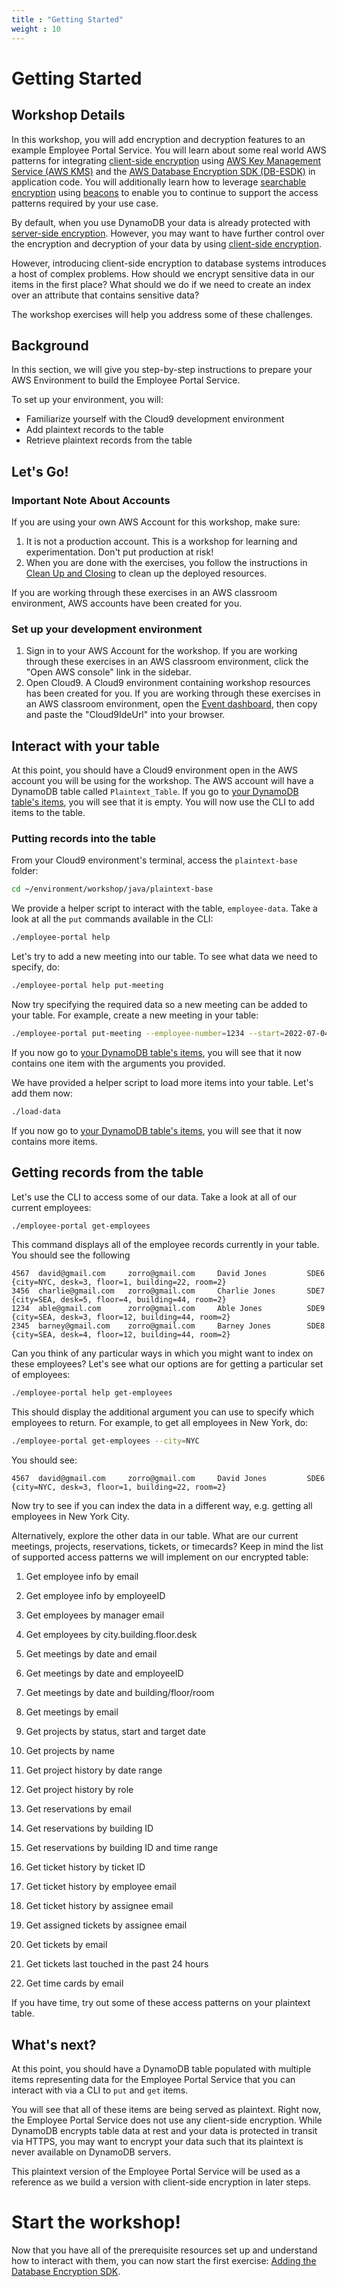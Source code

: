 ```yaml
---
title : "Getting Started"
weight : 10
---
```


# Getting Started

## Workshop Details

In this workshop, you will add encryption and decryption features
to an example Employee Portal Service.
You will learn about some
real world AWS patterns for integrating [client-side encryption](https://docs.aws.amazon.com/database-encryption-sdk/latest/devguide/client-server-side.html)
using [AWS Key Management Service (AWS KMS)](https://docs.aws.amazon.com/kms/)
and the [AWS Database Encryption SDK (DB-ESDK)](https://docs.aws.amazon.com/database-encryption-sdk/latest/devguide/) in application code.
You will additionally learn how to leverage [searchable encryption](https://docs.aws.amazon.com/database-encryption-sdk/latest/devguide/searchable-encryption.html) using [beacons](https://docs.aws.amazon.com/database-encryption-sdk/latest/devguide/beacons.html)
to enable you to continue to support the access patterns required by your use case.

By default, when you use DynamoDB your data is already protected with [server-side encryption](https://docs.aws.amazon.com/database-encryption-sdk/latest/devguide/client-server-side.html).
However, you may want to have further control over the encryption and decryption of your data
by using [client-side encryption](https://docs.aws.amazon.com/database-encryption-sdk/latest/devguide/client-server-side.html).

However, introducing client-side encryption to database systems introduces a host of complex problems.
How should we encrypt sensitive data in our items in the first place?
What should we do if we need to create an index over an attribute that contains sensitive data?

The workshop exercises will help you address some of these challenges.

## Background

In this section, we will give you step-by-step instructions to prepare your AWS Environment
to build the Employee Portal Service.

To set up your environment, you will:

* Familiarize yourself with the Cloud9 development environment
* Add plaintext records to the table
* Retrieve plaintext records from the table

## Let's Go!

### Important Note About Accounts

If you are using your own AWS Account for this workshop, make sure:

1. It is not a production account. This is a workshop for learning and experimentation. Don't put production at risk!
1. When you are done with the exercises, you follow the instructions in [Clean Up and Closing](../clean-up-and-closing.md) to clean up the deployed resources.

If you are working through these exercises in an AWS classroom environment, AWS accounts have been created for you.

### Set up your development environment

1. Sign in to your AWS Account for the workshop. If you are working through these exercises in an AWS classroom environment, click the "Open AWS console" link in the sidebar.
2. Open Cloud9. A Cloud9 environment containing workshop resources has been created for you. If you are working through these exercises in an AWS classroom environment, open the [Event dashboard](https://catalog.us-east-1.prod.workshops.aws/event/dashboard/en-US), then copy and paste the "Cloud9IdeUrl" into your browser.

## Interact with your table

At this point, you should have a Cloud9 environment open
in the AWS account you will be using for the workshop.
The AWS account will have a DynamoDB table called `Plaintext_Table`.
If you go to [your DynamoDB table's items](https://us-west-2.console.aws.amazon.com/dynamodbv2/home?region=us-west-2#item-explorer?table=Plaintext_Table&maximize=true),
you will see that it is empty.
You will now use the CLI to add items to the table.

### Putting records into the table

From your Cloud9 environment's terminal, access the `plaintext-base` folder:

```bash
cd ~/environment/workshop/java/plaintext-base
```

We provide a helper script to interact with the table, `employee-data`. Take a look at all the `put` commands available in the CLI:

<!-- !test program
cd ./workshop/java/plaintext-base

# This is dangerous because `eval` lets you do anything.
# However if you have access to modify the code block
# then you could modify this script...
read command_input
if [[ -n "$USE_DDB_LOCAL" ]]; then
  eval "$command_input -l"
else
  eval "$command_input"
fi
 -->

<!-- !test check help -->
```bash
./employee-portal help
```

Let's try to add a new meeting into our table.
To see what data we need to specify, do:

<!-- !test check help put-meeting -->
```bash
./employee-portal help put-meeting
```

Now try specifying the required data so a new meeting can be added to your table.
For example, create a new meeting in your table:

<!-- !test check put-meeting -->
```bash
./employee-portal put-meeting --employee-number=1234 --start=2022-07-04T13:00 --employee-email=able@gmail.com --floor=12 --room=403 --duration=30 --attendees=SomeList --subject="Scan Beacons"
```

If you now go to [your DynamoDB table's items](https://us-west-2.console.aws.amazon.com/dynamodbv2/home?region=us-west-2#item-explorer?table=Plaintext_Table&maximize=true),
you will see that it now contains one item with the arguments you provided.

We have provided a helper script to load more items into your table. Let's add them now:

<!-- !test check load-data -->
```bash
./load-data
```

If you now go to [your DynamoDB table's items](https://us-west-2.console.aws.amazon.com/dynamodbv2/home?region=us-west-2#item-explorer?table=Plaintext_Table&maximize=true),
you will see that it now contains more items.

## Getting records from the table

Let's use the CLI to access some of our data.
Take a look at all of our current employees:

<!-- !test in get-employees -->
```bash
./employee-portal get-employees
```

This command displays all of the employee records currently in your table.
You should see the following
<!-- !test out get-employees -->
```
4567  david@gmail.com     zorro@gmail.com     David Jones         SDE6      {city=NYC, desk=3, floor=1, building=22, room=2}
3456  charlie@gmail.com   zorro@gmail.com     Charlie Jones       SDE7      {city=SEA, desk=5, floor=4, building=44, room=2}
1234  able@gmail.com      zorro@gmail.com     Able Jones          SDE9      {city=SEA, desk=3, floor=12, building=44, room=2}
2345  barney@gmail.com    zorro@gmail.com     Barney Jones        SDE8      {city=SEA, desk=4, floor=12, building=44, room=2}
```

Can you think of any particular ways in which you might want to index on these employees?
Let's see what our options are for getting a particular set of employees:

```bash
./employee-portal help get-employees
```

This should display the additional argument you can use to specify which employees to return.
For example, to get all employees in New York, do:

<!-- !test in get-employees NYC -->
```bash
./employee-portal get-employees --city=NYC
```
You should see:
<!-- !test out get-employees NYC -->
```
4567  david@gmail.com     zorro@gmail.com     David Jones         SDE6      {city=NYC, desk=3, floor=1, building=22, room=2}
```

Now try to see if you can index the data in a different way, e.g. getting all employees in New York City.

Alternatively, explore the other data in our table.
What are our current meetings, projects, reservations, tickets, or timecards?
Keep in mind the list of supported access patterns we will implement on our encrypted table:

1. Get employee info by email
1. Get employee info by employeeID
1. Get employees by manager email
1. Get employees by city.building.floor.desk

1. Get meetings by date and email
1. Get meetings by date and employeeID
1. Get meetings by date and building/floor/room
1. Get meetings by email

1. Get projects by status, start and target date
1. Get projects by name

1. Get project history by date range
1. Get project history by role

1. Get reservations by email
1. Get reservations by building ID
1. Get reservations by building ID and time range

1. Get ticket history by ticket ID
1. Get ticket history by employee email
1. Get ticket history by assignee email
1. Get assigned tickets by assignee email
1. Get tickets by email
1. Get tickets last touched in the past 24 hours

1. Get time cards by email

If you have time, try out some of these access patterns on your plaintext table.

## What's next?

At this point, you should have a DynamoDB table
populated with multiple items
representing data for the Employee Portal Service
that you can interact with via a CLI
to `put` and `get` items.

You will see that all of these items are being served as plaintext.
Right now, the Employee Portal Service does not use any client-side encryption.
While DynamoDB encrypts table data at rest
and your data is protected in transit via HTTPS,
you may want to encrypt your data such that its
plaintext is never available on DynamoDB servers.

This plaintext version of the Employee Portal Service will be used as a reference
as we build a version with client-side encryption in later steps.

# Start the workshop!

Now that you have all of the prerequisite resources set up
and understand how to interact with them,
you can now start the first exercise:
[Adding the Database Encryption SDK](../exercise-1.md).
